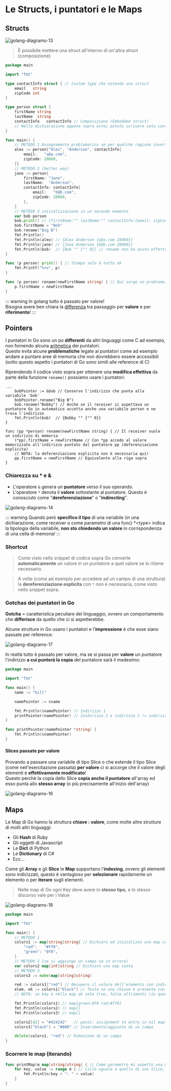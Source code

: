 # Le Structs, i puntatori e le Maps

## Structs

![golang-diagrams-13](../assets/golang-diagrams-13.png)

> È possibile mettere una struct all'interno di un'altra struct (composizione)
```go
package main

import "fmt"

type contactInfo struct { // Custom type che estende una struct
	email   string
	zipCode int
}

type person struct {
	firstName string
	lastName  string
	contactInfo   contactInfo // Composizione (Embedded struct)
	// Nella dichiarazione appena sopra avrei potuto scrivere solo contacInfo per ottenere lo stesso risultato
}

func main() {
	// METODO 1 Assegnamento problematico se per qualche ragione inverto l'ordine delle variabili della struct
	alex := person{"Alex", "Anderson", contactInfo{
		email:   "a@a.com",
		zipCode: 28060,
	}}
	// METODO 2 (better way)
	jane := person{
		firstName: "Jane",
		lastName:  "Anderson",
		contactInfo: contactInfo{
			email:   "b@b.com",
			zipCode: 28060,
		},
	}
	// METODO 3 inizializzazione in un secondo momento
	var bob person
	bob.print() // {firstName:"" lastName:"" contactInfo:{email: zipCode:0}} (gli 0 values del tipo string/int)
	bob.firstName = "Bob"
	bob.rename("Big B")
	fmt.Println()
	fmt.Println(alex) // {Alex Anderson {a@a.com 28060}}
	fmt.Println(jane) // {Jane Anderson {b@b.com 28060}}
	fmt.Println(bob)  // {Bob "" {"" 0}} // rename non ha avuto effetto sull'istanza
}

func (p person) print() { // Stampo solo è tutto ok
	fmt.Printf("%+v", p)
}

func (p person) rename(newFirstName string) { // Qui sorge un problema: non è un passaggio per reference ma p è solo una copia del receiver (passaggio per valore)
	p.firstName = newFirstName
}
```
::: warning
In golang tutto è passato per valore!<br>
Bisogna avere ben chiara la [differenza](https://it.wikipedia.org/wiki/Parametro_(programmazione)) tra passaggio per **valore** e per **riferimento**!
:::

## Pointers
I puntatori in Go sono un po **differenti** da altri linguaggi come C ad esempio, non fornendo alcuna [aritmetica](https://it.wikipedia.org/wiki/Aritmetica_dei_puntatori) dei puntatori.<br>
Questo evita alcune **problematiche** legate ai puntatori come ad esempio andare a puntare aree di memoria che non dovrebbero essere accessibili (sotto questo aspetto i puntatori di Go sono simili alle reference di C)

Riprendendo il codice visto sopra per ottenere una **modifica effettiva** da parte della funzione `rename()` possiamo usare i puntatori:
```go{4,11}
...
	bobPointer := &bob // Conservo l'indirizzo che punta alla variabile 'bob'
	bobPointer.rename("Big B")
	bob.rename("Bobby") // Anche se il receiver si aspettava un puntatore Go in automatico accetta anche una variabile person e ne trova l'indirizzo
	fmt.Println(bob)  // {Bobby "" {"" 0}}
}

func (pp *person) rename(newFirstName string) { // Il receiver vuole un indirizzo di memoria
	(*pp).firstName = newFirstName // Con *pp accedo al valore memorizzato all'indirizzo puntato dal puntatore pp (deferenziazione esplicita)
	// NOTA: la deferenziazione esplicita non è necessaria qui!
	pp.firstName = newFirstName // Equivalente alla riga sopra
}
```

### Chiarezza su * e &
- L'operatore `&` genera un **puntatore** verso il suo operando. 
- L'operatore `*` denota il **valore** sottostante al puntatore. Questo è conosciuto come "**dereferenziazione**" o "**indirecting**".

![golang-diagrams-14](../assets/golang-diagrams-14.png)

::: warning
Quando però **specifico il tipo** di una variabile (in una dichiarazione, come receiver o come parametro di una func) *<type\> indica la tipologia della variabile, **non sto chiedendo un valore** in corrispondenza di una cella di memoria!
:::

### Shortcut
> Come visto nello snippet di codice sopra Go converte **automaticamente** un valore in un puntatore a quel valore se lo ritiene necessario.

> A volte (come ad esempio per accedere ad un campo di una struttura) la **dereferenziazione esplicita** con `*` non è necessaria, come visto nello snippet sopra.

### Gotchas dei puntatori in Go
**Gotcha** = caratteristica peculiare del linguaggio, ovvero un comportamento che **differisce** da quello che ci si aspetterebbe.<br>

Alcune strutture in Go usano i puntatori e l'**impressione** è che esse siano passate per reference:

![golang-diagrams-17](../assets/golang-diagrams-17.png)

In realtà tutto è passato per valore, ma se si passa per **valore** un puntatore l'indirizzo **a cui punterà la copia** del puntatore sarà il medesimo:
```go
package main

import "fmt"

func main() {
	name := "bill"

	namePointer := &name

	fmt.Println(&namePointer) // Indirizzo 1
	printPointer(namePointer) // Inidirizzo 2 e indirizzo 1 != indirizzo 2
}

func printPointer(namePointer *string) {
	fmt.Println(&namePointer)
}
```

#### Slices passate per valore
Provando a passare una variabile di tipo Slice o che estende il tipo Slice (come nell'esercitazione passata) **per valore** ci si accorge che il valore degli elementi è **effettivamente modificato**!<br>
Questo perchè la copia dello Slice **copia anche il puntatore** all'array ed esso punta allo **stesso array** (o più precisamente all'inizio dell'array)

![golang-diagrams-16](../assets/golang-diagrams-16.png)

## Maps
Le Map di Go hanno la struttura **chiave : valore**, come molte altre strutture di molti altri linguaggi:
- Gli **Hash** di Ruby
- Gli oggetti di Javascript
- Le **Dict** di Python
- Le **Dictionary** di C#
- Ecc...

Come gli **Array** e gli **Slice** le **Map** supportano l'**indexing**, ovvero gli elementi sono indicizzati, questo è vantagioso per **selezionare** rapidamente un elemento o per **iterare** sugli elementi.
> Nelle map di Go ogni Key deve avere lo **stesso tipo**, e lo stesso discorso vale per i Value

![golang-diagrams-18](../assets/golang-diagrams-18.png)

```go
package main

import "fmt"

func main() {
	// METODO 1
	colors1 := map[string]string{ // Dichiaro ed inizializzo una map con le keys di tipo string e i values di tipo string
		"red":   "#ff0",
		"green": "0f0",
	}
	// METODO 2 (se si aggiunge un campo va in errore)
	var colors2 map[int]string // Dichiaro una map vuota
	// METODO 3
	colors3 := make(map[string]string)

	red := colors1["red"] // Recupero il valore dell'elemento con indice "red"
	elem, ok := colors1["black"] // Testo se una chiave è presente con una assegnamento a due valori
	// NOTA: se key è nella map ok vale true, false altrimenti (in questo caso ok = false)

	fmt.Println(colors1) // map[green:0f0 red:#ff0]
	fmt.Println(colors2) // map[]
	fmt.Println(colors3) // map[]

	colors2[42] = "#424242"   // panic: assignment to entry in nil map
	colors3["black"] = "#000" // Inserimento/aggiunta di un campo

	delete(colors1, "red") // Rimozione di un campo
}
```
### Scorrere le map (iterando)
```go
func printMap(m map[string]string) { // Come parametro mi aspetto una map con keys e values di tipo string
	for key, value := range m { // Ciclo uguale a quello di uno Slice, solo che key non è sempre un int
		fmt.Println(key + ": " + value)
	}
}
```
